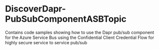 # DiscoverDapr-PubSubComponentASBTopic
Contains code samples showing how to use the Dapr pub/sub component for the Azure Service Bus using the Confidential Client Credential Flow for highly secure service to service pub/sub
